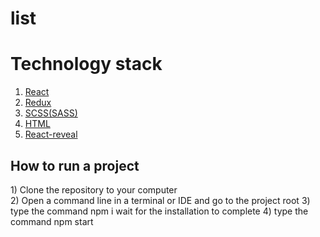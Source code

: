 # list

<h1>Technology stack</h1>

<ol>
  <li><a href="https://ru.reactjs.org/">React</a></li>
  <li><a href="https://redux.js.org/">Redux</a></li>
  <li><a href="https://sass-scss.ru/guide/">SCSS(SASS)</a></li>
  <li><a href="http://htmlbook.ru/html">HTML</a></li>
  <li><a href="https://www.react-reveal.com/">React-reveal</a></li>
</ol>

<h2>How to run a project</h2>
      <span>1) Clone the repository to your computer</span>
      <br/>
      <span>2) Open a command line in a terminal or IDE and go to the project root</span>
      <span>3) type the command npm i wait for the installation to complete</span>
      <span>4) type the command npm start</span>
